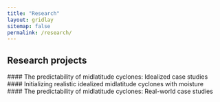 ```yaml
---
title: "Research"
layout: gridlay
sitemap: false
permalink: /research/
---
```


## Research projects

<div class="jumbotron">
#### The predictability of midlatitude cyclones: Idealized case studies

</div>

<div class="jumbotron">
#### Initializing realistic idealized midlatitude cyclones with moisture

</div>

<div class="jumbotron">
#### The predictability of midlatitude cyclones: Real-world case studies

</div>

